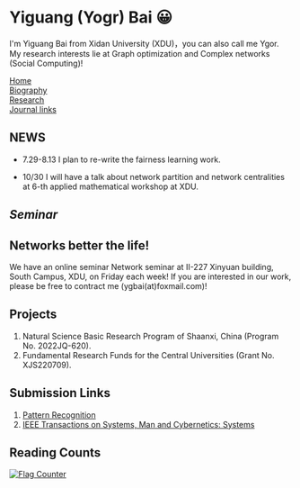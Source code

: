 
# Yiguang (Yogr) Bai 😀
I'm Yiguang Bai from Xidan University (XDU)，you can also call me Ygor. My research interests lie at Graph optimization and Complex networks (Social Computing)! 

<td id="layout-menu">
<div class="menu-item"><a href="index.html" class="current">Home</a></div>
<div class="menu-item"><a href="biography.html">Biography</a></div>
<div class="menu-item"><a href="publications.html">Research</a></div>
<div class="menu-item"><a href="Journal-links.md">Journal links</a></div>
</td>

<h2>NEWS</h2>
<div class="infoblock">
<div class="blockcontent">
<ul>
<li><p>7.29-8.13 I plan to re-write the fairness learning work. </p>
</li>
<li><p>10/30 I will have a talk about network partition and network centralities at 6-th applied mathematical workshop at XDU. </p>
</li>
</ul>
</div></div>

## ***Seminar***
## Networks better the life! 
We have an online seminar Network seminar at II-227 Xinyuan building, South Campus, XDU, on Friday each week! If you are interested in our work, please be free to contract me (ygbai(at)foxmail.com)!

<!--
## Preprint
1. **Bai Y**, Yuan J, Liu S, et al. Maximal Coverage of Check-in Deployments with Cost Limit: Theory and Practice. **Pattern Recognition**, Second-turn reviewing.

## Publications
1. **Bai Y**, Yuan J, Liu S, et al. [Variational community partition with novel network structure centrality prior](https://www.sciencedirect.com/science/article/pii/S0307904X19303087)[J]. **Applied Mathematical Modelling**, 2019, 75: 333-348
2. **Bai Y**, Liu S, Li Q, et al. [Cost-Aware Deployment of Check-In Nodes in Complex Networks](https://ieeexplore.ieee.org/document/9403406)[J]. **IEEE Transactions on Systems, Man, and Cybernetics: Systems**, Early Access, 2021.
3. **Bai Y**, Li Q, Fan Y, et al. Motif-h: a novel functional backbone extraction for directed networks[J]. **Complex & Intelligent Systems**, Early Access, 2021: 1-11.
4. **Bai Y**, Gong Y, Li Q, et al. NSKSD: Interdependent Network Dismantling via Nonlinear-metric[J]. **IEEE Transactions on Circuits and Systems II: Express Briefs**, Early Access, 2021.
5. **Bai Y**, Liu S, Zhang Z. Effective hybrid link-adding strategy to enhance network transport efficiency for scale-free networks[J]. **International Journal of Modern Physics C**, 2017, 28(08): 1750107.
6. **Bai Y**, Liu S, Zhang Z, et al. EBTM: An energy-balanced topology method for wireless sensor networks[J]. **Int. J. Innov. Comput. Inf. Control**, 2017, 13(5): 1453-1465.
7. Gong Y, Liu S, **Bai Y #**. Efficient parallel computing on the game theory-aware robust influence maximization problem[J]. **Knowledge-Based Systems**, 2021, 220: 106942. 
8. Li Y, Liu S, **Bai Y #**. Assessing Edge-Coupled Interdependent Network Disintegration via Rank Aggregation and Elite Enumeration[J]. **Chinese Physics B**, 2023.
9. Gong Y, Liu S, **Bai Y #**. A probability-driven structure-aware algorithm for influence maximization under independent cascade model[J]. **Physica A: Statistical Mechanics and its Applications**, 2021, 583: 126318.
10. Wang J, Liu S, Aljmiai A, **Bai Y #**. Detection of influential nodes with multi-scale information[J]. **Chinese Physics B**, 2021, 30(8): 088902.
-->
## Projects
1. Natural Science Basic Research Program of Shaanxi, China (Program No. 2022JQ-620).
2. Fundamental Research Funds for the Central Universities (Grant No. XJS220709).

## Submission Links
1. [Pattern Recognition](https://www.editorialmanager.com/pr/default2.aspx)
2. [IEEE Transactions on Systems, Man and Cybernetics: Systems](https://mc.manuscriptcentral.com/systems)

## Reading Counts
<div>
<a href="https://info.flagcounter.com/p1E0"><img src="https://s01.flagcounter.com/map/p1E0/size_m/txt_000000/border_CCCCCC/pageviews_0/viewers_0/flags_0/" alt="Flag Counter" border="0"></a>
<div>
